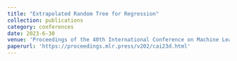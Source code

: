 ```yaml
---
title: "Extrapolated Random Tree for Regression"
collection: publications
category: conferences
date: 2023-6-30
venue: 'Proceedings of the 40th International Conference on Machine Learning'
paperurl: 'https://proceedings.mlr.press/v202/cai23d.html'
---
```


